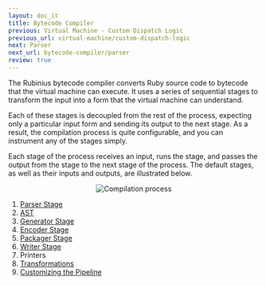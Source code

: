 ```yaml
---
layout: doc_it
title: Bytecode Compiler
previous: Virtual Machine - Custom Dispatch Logic
previous_url: virtual-machine/custom-dispatch-logic
next: Parser
next_url: bytecode-compiler/parser
review: true
---
```


The Rubinius bytecode compiler converts Ruby source code to bytecode that the
virtual machine can execute. It uses a series of sequential stages to
transform the input into a form that the virtual machine can understand.

Each of these stages is decoupled from the rest of the process,
expecting only a particular input form and sending its output to the
next stage. As a result, the compilation process is quite configurable,
and you can instrument any of the stages simply.

Each stage of the process receives an input, runs the stage, and passes
the output from the stage to the next stage of the process. The default
stages, as well as their inputs and outputs, are illustrated below.

<div style="text-align: center; width: 100%">
  <img src="/images/compilation_process.png" alt="Compilation process" />
</div>

1. [Parser Stage](/doc/en/bytecode-compiler/parser/)
1. [AST](/doc/en/bytecode-compiler/ast/)
1. [Generator Stage](/doc/en/bytecode-compiler/generator/)
1. [Encoder Stage](/doc/en/bytecode-compiler/encoder/)
1. [Packager Stage](/doc/en/bytecode-compiler/packager/)
1. [Writer Stage](/doc/en/bytecode-compiler/writer/)
1. Printers
1. [Transformations](/doc/en/bytecode-compiler/transformations/)
1. [Customizing the Pipeline](/doc/en/bytecode-compiler/customization/)
